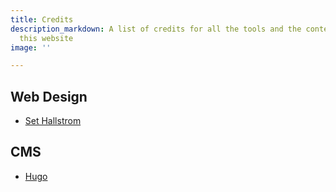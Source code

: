 ```yaml
---
title: Credits
description_markdown: A list of credits for all the tools and the content used on
  this website
image: ''

---
```

## Web Design
- [Set Hallstrom](https://set.hallstrom.ch)
## CMS
- [Hugo](https://gohugo.io/)